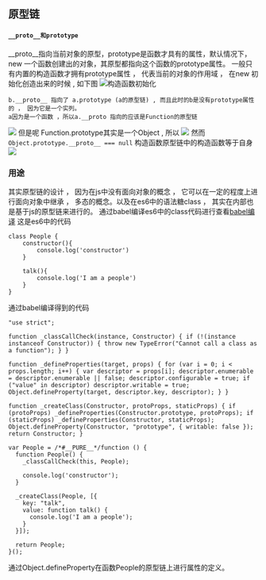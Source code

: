 ## 原型链
 #### `__proto__和prototype`
__proto__指向当前对象的原型，prototype是函数才具有的属性，默认情况下，new 一个函数创建出的对象，其原型都指向这个函数的prototype属性。
一般只有内置的构造函数才拥有prototype属性 ， 代表当前的对象的作用域 ， 在new 初始化创造出来的时候 , 如下图
![构造函数初始化](../img/原型链-1.PNG)
```
b.__proto__ 指向了 a.prototype (a的原型链) , 而且此时的b是没有prototype属性的 ， 因为它是一个实列。
a因为是一个函数 ，所以a.__proto 指向的应该是Function的原型链
```
![](../img/原型链-2.PNG.jpg)
但是呢 Function.prototype其实是一个Object , 所以 
![](../img/原型链-3.jpg)
然而`Object.prototype.__proto__ === null`
构造函数原型链中的构造函数等于自身
![](../img/原型链-4.jpg)

### 用途
其实原型链的设计 ， 因为在js中没有面向对象的概念 ， 它可以在一定的程度上进行面向对象中继承 ， 多态的概念。以及在es6中的语法糖class ， 其实在内部也是基于js的原型链来进行的。
通过babel编译es6中的class代码进行查看[babel编译](https://segmentfault.com/a/1190000038331178)
这是es6中的代码
```
class People {
    constructor(){
        console.log('constructor')
    }

    talk(){
        console.log('I am a people')
    }
}
```
通过babel编译得到的代码
```
"use strict";

function _classCallCheck(instance, Constructor) { if (!(instance instanceof Constructor)) { throw new TypeError("Cannot call a class as a function"); } }

function _defineProperties(target, props) { for (var i = 0; i < props.length; i++) { var descriptor = props[i]; descriptor.enumerable = descriptor.enumerable || false; descriptor.configurable = true; if ("value" in descriptor) descriptor.writable = true; Object.defineProperty(target, descriptor.key, descriptor); } }

function _createClass(Constructor, protoProps, staticProps) { if (protoProps) _defineProperties(Constructor.prototype, protoProps); if (staticProps) _defineProperties(Constructor, staticProps); Object.defineProperty(Constructor, "prototype", { writable: false }); return Constructor; }

var People = /*#__PURE__*/function () {
  function People() {
    _classCallCheck(this, People);

    console.log('constructor');
  }

  _createClass(People, [{
    key: "talk",
    value: function talk() {
      console.log('I am a people');
    }
  }]);

  return People;
}();
```
通过Object.defineProperty在函数People的原型链上进行属性的定义。